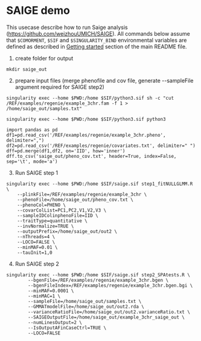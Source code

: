 # SAIGE demo

This usecase describe how to run Saige analysis (<https://github.com/weizhouUMICH/SAIGE>). All commands below assume that ``$COMORMENT``, ``$SIF`` and ``$SINGULARITY_BIND`` environmental variables are defined as described in [Getting started](../README.md#getting-started) section of the main README file.

1. create folder for output

```
mkdir saige_out
```

2. prepare input files (merge phenofile and cov file, generate --sampleFile argument required for SAIGE step2)

```
singularity exec --home $PWD:/home $SIF/python3.sif sh -c "cut /REF/examples/regenie/example_3chr.fam -f 1 > /home/saige_out/samples.txt"

singularity exec --home $PWD:/home $SIF/python3.sif python3

import pandas as pd
df1=pd.read_csv('/REF/examples/regenie/example_3chr.pheno', delimiter=",")
df2=pd.read_csv('/REF/examples/regenie/covariates.txt', delimiter=" ")
dff=pd.merge(df1,df2, on='IID', how='inner')
dff.to_csv('saige_out/pheno_cov.txt', header=True, index=False, sep='\t', mode='a')
```

3. Run SAIGE step 1

```
singularity exec --home $PWD:/home $SIF/saige.sif step1_fitNULLGLMM.R \
    --plinkFile=/REF/examples/regenie/example_3chr \
    --phenoFile=/home/saige_out/pheno_cov.txt \
    --phenoCol=PHENO \
    --covarColList=PC1,PC2,V1,V2,V3 \
    --sampleIDColinphenoFile=IID \
    --traitType=quantitative \
    --invNormalize=TRUE \
    --outputPrefix=/home/saige_out/out2 \
    --nThreads=4 \
    --LOCO=FALSE \
    --minMAF=0.01 \
    --tauInit=1,0
```

4. Run SAIGE step 2

```
singularity exec --home $PWD:/home $SIF/saige.sif step2_SPAtests.R \
        --bgenFile=/REF/examples/regenie/example_3chr.bgen \
        --bgenFileIndex=/REF/examples/regenie/example_3chr.bgen.bgi \
        --minMAF=0.0001 \
        --minMAC=1 \
        --sampleFile=/home/saige_out/samples.txt \
        --GMMATmodelFile=/home/saige_out/out2.rda \
        --varianceRatioFile=/home/saige_out/out2.varianceRatio.txt \
        --SAIGEOutputFile=/home/saige_out/example_3chr_saige_out \
        --numLinesOutput=2 \
        --IsOutputAFinCaseCtrl=TRUE \
        --LOCO=FALSE
```

